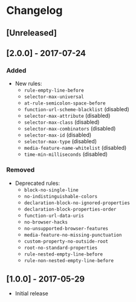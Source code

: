 # Changelog

## [Unreleased]

## [2.0.0] - 2017-07-24

### Added

* New rules:
  * `rule-empty-line-before`
  * `selector-max-universal`
  * `at-rule-semicolon-space-before`
  * `function-url-scheme-blacklist` (disabled)
  * `selector-max-attribute` (disabled)
  * `selector-max-class` (disabled)
  * `selector-max-combinators` (disabled)
  * `selector-max-id` (disabled)
  * `selector-max-type` (disabled)
  * `media-feature-name-whitelist` (disabled)
  * `time-min-milliseconds` (disabled)

### Removed

* Deprecated rules:
  * `block-no-single-line`
  * `no-indistinguishable-colors`
  * `declaration-block-no-ignored-properties`
  * `declaration-block-properties-order`
  * `function-url-data-uris`
  * `no-browser-hacks`
  * `no-unsupported-browser-features`
  * `media-feature-no-missing-punctuation`
  * `custom-property-no-outside-root`
  * `root-no-standard-properties`
  * `rule-nested-empty-line-before`
  * `rule-non-nested-empty-line-before`


## [1.0.0] - 2017-05-29
* Initial release
